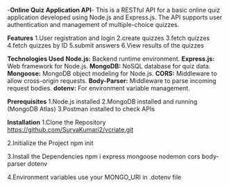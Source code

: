 -**Online Quiz Application API**-
This is a RESTful API for a basic online quiz application developed using Node.js and Express.js. The API supports user authentication and management of multiple-choice quizzes.

**Features**
1.User registration and login
2.create quizzes
3.fetch quizzes
4.fetch quizzes by ID 
5.submit answers
6.View results of the quizzes

**Technologies Used**
**Node.js:** Backend runtime environment.
**Express.js:** Web framework for Node.js.
**MongoDB:** NoSQL database for quiz data.
**Mongoose:** MongoDB object modeling for Node.js.
**CORS:** Middleware to allow cross-origin requests.
**Body-Parser:** Middleware to parse incoming request bodies.
**dotenv:** For environment variable management.

**Prerequisites**
1.Node.js installed
2.MongoDB installed and running (MongoDB Atlas)
3.Postman installed to check APIs

**Installation**
1.Clone the Repository https://github.com/SuryaKumari2/vcriate.git

2.Initialize the Project npm init

3.Install the Dependencies npm i express mongoose nodemon cors body-parser dotenv

4.Environment variables use your MONGO_URI in .dotenv file
